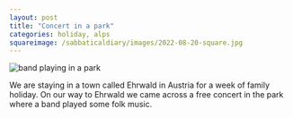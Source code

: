 ```yaml
---
layout: post
title: "Concert in a park"
categories: holiday, alps
squareimage: /sabbaticaldiary/images/2022-08-20-square.jpg
---
```

<img src="/sabbaticaldiary/images/2022-08-20.jpg" alt="band playing in a park" class="center">

We are staying in a town called Ehrwald in Austria for a week of family holiday. On our way to Ehrwald we came across a free concert in the park where a band played some folk music.